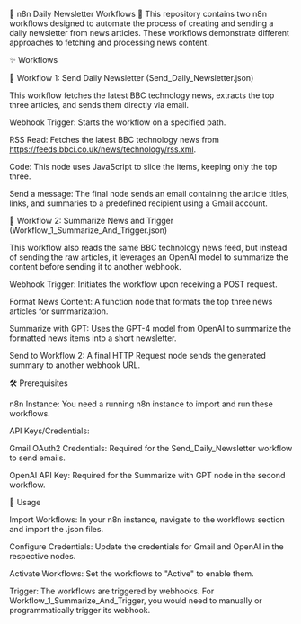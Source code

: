 🤖 n8n Daily Newsletter Workflows 📰
This repository contains two n8n workflows designed to automate the process of creating and sending a daily newsletter from news articles. These workflows demonstrate different approaches to fetching and processing news content.

✨ Workflows

📧 Workflow 1: Send Daily Newsletter (Send_Daily_Newsletter.json)

This workflow fetches the latest BBC technology news, extracts the top three articles, and sends them directly via email.

Webhook Trigger: Starts the workflow on a specified path.

RSS Read: Fetches the latest BBC technology news from https://feeds.bbci.co.uk/news/technology/rss.xml.

Code: This node uses JavaScript to slice the items, keeping only the top three.

Send a message: The final node sends an email containing the article titles, links, and summaries to a predefined recipient using a Gmail account.

🧠 Workflow 2: Summarize News and Trigger (Workflow_1_Summarize_And_Trigger.json)

This workflow also reads the same BBC technology news feed, but instead of sending the raw articles, it leverages an OpenAI model to summarize the content before sending it to another webhook.

Webhook Trigger: Initiates the workflow upon receiving a POST request.

Format News Content: A function node that formats the top three news articles for summarization.

Summarize with GPT: Uses the GPT-4 model from OpenAI to summarize the formatted news items into a short newsletter.

Send to Workflow 2: A final HTTP Request node sends the generated summary to another webhook URL.

🛠️ Prerequisites

n8n Instance: You need a running n8n instance to import and run these workflows.

API Keys/Credentials:

Gmail OAuth2 Credentials: Required for the Send_Daily_Newsletter workflow to send emails.

OpenAI API Key: Required for the Summarize with GPT node in the second workflow.

🚀 Usage

Import Workflows: In your n8n instance, navigate to the workflows section and import the .json files.

Configure Credentials: Update the credentials for Gmail and OpenAI in the respective nodes.

Activate Workflows: Set the workflows to "Active" to enable them.

Trigger: The workflows are triggered by webhooks. For Workflow_1_Summarize_And_Trigger, you would need to manually or programmatically trigger its webhook.

